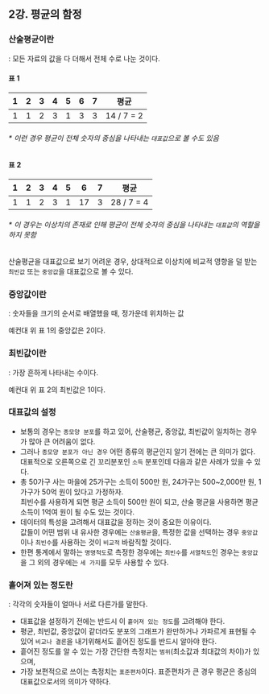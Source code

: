 ## 2강. 평균의 함정
### 산술평균이란
: 모든 자료의 값을 다 더해서 전체 수로 나눈 것이다.
#### 표 1
| 1 | 2 | 3 | 4 | 5 | 6 | 7 | 평균 |
|-----|-----|-----|-----|-----|-----|-----|-----|
| 1 | 1 | 2 | 3 | 1 | 3 | 3 | 14 / 7 = 2 |
###### \* 이런 경우 평균이 전체 숫자의 중심을 나타내는 `대표값`으로 볼 수도 있음
#### 표 2
| 1 | 2 | 3 | 4 | 5 | 6 | 7 | 평균 |
|-----|-----|-----|-----|-----|-----|-----|-----|
| 1 | 1 | 2 | 3 | 1 | 17 | 3 | 28 / 7 = 4 |
###### \* 이 경우는 이상치의 존재로 인해 평균이 전체 숫자의 중심을 나타내는 `대표값`의 역할을 하지 못함

산술평균을 대표값으로 보기 어려운 경우, 상대적으로 이상치에 비교적 영향을 덜 받는 `최빈값` 또는 `중앙값`을 대표값으로 볼 수 있다.

### 중앙값이란
: 숫자들을 크기의 순서로 배열했을 때, 정가운데 위치하는 값  

예컨대 위 표 1의 중앙값은 2이다.

### 최빈값이란
: 가장 흔하게 나타내는 수이다.

예컨대 위 표 2의 최빈값은 1이다.

### 대표값의 설정
- 보통의 경우는 `종모양 분포`를 하고 있어, 산술평균, 중앙값, 최빈값이 일치하는 경우가 많아 큰 어려움이 없다.
- 그러나 `종모양 분포가 아닌 경우` 어떤 종류의 평균인지 알기 전에는 큰 의미가 없다.   
대표적으로 오른쪽으로 긴 꼬리분포인 `소득` 분포인데 다음과 같은 사례가 있을 수 있다.   
- 총 50가구 사는 마을에 25가구는 소득이 500만 원, 24가구는 500~2,000만 원, 1가구가 50억 원이 있다고 가정하자.   
최빈수를 사용하게 되면 평균 소득이 500만 원이 되고, 산술 평균을 사용하면 평균 소득이 1억여 원이 될 수도 있는 것이다.
- 데이터의 특성을 고려해서 대표값을 정하는 것이 중요한 이유이다.   
값들이 어떤 범위 내 유사한 경우에는 `산술평균`을, 특정한 값을 선택하는 경우 `중앙값`이나 `최빈수`를 사용하는 것이 `비교적` 바람직할 것이다.
- 한편 통계에서 말하는 `명명척도`로 측정한 경우에는 `최빈수`를 `서열척도`인 경우는 `중앙값`을 그 외의 경우에는 `세 가지`를 모두 사용할 수 있다.

### 흩어져 있는 정도란
: 각각의 숫자들이 얼마나 서로 다른가를 말한다.
- 대표값을 설정하기 전에는 반드시 이 `흩어져 있는 정도`를 고려해야 한다.
- 평균, 최빈값, 중앙값이 같더라도 분포의 그래프가 완만하거나 가파르게 표현될 수 있어 `비교나 결론`을 내기위해서도 흩어진 정도를 반드시 알아야 한다.
- 흩어진 정도를 알 수 있는 가장 간단한 측정치는 `범위`(최소값과 최대값의 차이)가 있으며,
- 가장 보편적으로 쓰이는 측정치는 `표준편차`이다. 표준편차가 큰 경우 평균은 중심의 대표값으로서의 의미가 약하다.